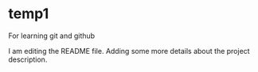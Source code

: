 # temp1
For learning git and github

I am editing the README file. Adding some more details about the project description.
